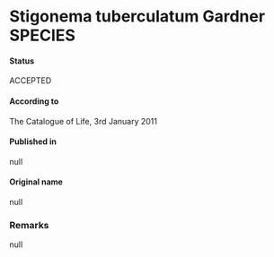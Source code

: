 # Stigonema tuberculatum Gardner SPECIES

#### Status
ACCEPTED

#### According to
The Catalogue of Life, 3rd January 2011

#### Published in
null

#### Original name
null

### Remarks
null